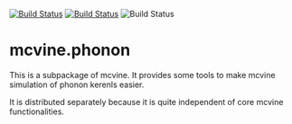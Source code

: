 [![Build Status](https://github.com/mcvine/phonon/workflows/CI/badge.svg)](https://github.com/mcvine/phonon/actions?query=workflow%3ACI)
[![Build Status](https://travis-ci.com/mcvine/phonon.svg?branch=master)](https://travis-ci.com/mcvine/phonon) ![Build Status](https://codebuild.us-east-1.amazonaws.com/badges?uuid=eyJlbmNyeXB0ZWREYXRhIjoiTUtyZ3BPajBRVS9wOERpRXcrdHhBSzNpQnFaeVRBQy8ySi9PZ01oK1dWR1p2ZXczODVtVXMxY2k2dTRWdlQ4ZWo2ZmpjcEdIVEY3OHN2OU1sSXNrQk1nPSIsIml2UGFyYW1ldGVyU3BlYyI6IkZDSitFemkyRHduRG02VW8iLCJtYXRlcmlhbFNldFNlcmlhbCI6MX0%3D&branch=master)

# mcvine.phonon

This is a subpackage of mcvine. It provides some tools to make mcvine simulation of
phonon kerenls easier.

It is distributed separately because it is quite independent of core mcvine functionalities.
